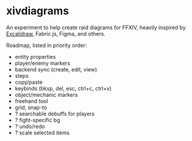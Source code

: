 # xivdiagrams

An experiment to help create raid diagrams for FFXIV, heavily inspired by [Excalidraw](https://excalidraw.com/), Fabric.js, Figma, and others.

Roadmap, listed in priority order:

- entity properties
- player/enemy markers
- backend sync (create, edit, view)
- steps
- copy/paste
- keybinds (bksp, del, esc, ctrl+c, ctrl+v)
- object/mechanic markers
- freehand tool
- grid, snap-to
- ? searchable debuffs for players
- ? fight-specific bg
- ? undo/redo
- ? scale selected items